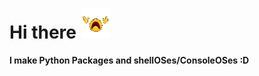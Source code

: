# Hi there ![](https://github.com/server2200/server2200/blob/main/fading.gif)

**I make Python Packages and shellOSes/ConsoleOSes :D**
